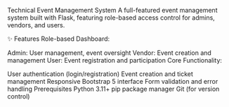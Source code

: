 Technical Event Management System
A full-featured event management system built with Flask, featuring role-based access control for admins, vendors, and users.

✨ Features
Role-based Dashboard:

Admin: User management, event oversight
Vendor: Event creation and management
User: Event registration and participation
Core Functionality:

User authentication (login/registration)
Event creation and ticket management
Responsive Bootstrap 5 interface
Form validation and error handling
Prerequisites
Python 3.11+
pip package manager
Git (for version control)

